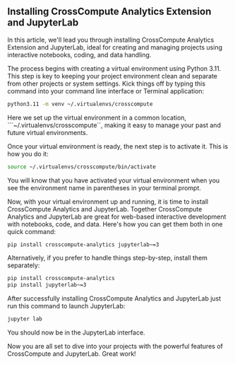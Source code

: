 
## Installing CrossCompute Analytics Extension and JupyterLab
In this article, we'll lead you through installing CrossCompute Analytics Extension and JupyterLab, ideal for creating and managing projects using interactive notebooks, coding, and data handling.

The process begins with creating a virtual environment using Python 3.11. This step is key to keeping your project environment clean and separate from other projects or system settings. Kick things off by typing this command into your command line interface or Terminal application:

```bash
python3.11 -m venv ~/.virtualenvs/crosscompute
```
Here we set up the virtual environment in a common location, ```~/.virtualenvs/crosscompute``, making it easy to manage your past and future virtual environments.

Once your virtual environment is ready, the next step is to activate it. This is how you do it:

```bash
source ~/.virtualenvs/crosscompute/bin/activate
```
You will know that you have activated your virtual environment when you see the environment name in parentheses in your terminal prompt.

Now, with your virtual environment up and running, it is time to install CrossCompute Analytics and JupyterLab. Together CrossCompute Analytics and JupyterLab are great for web-based interactive development with notebooks, code, and data. Here's how you can get them both in one quick command:

```bash
pip install crosscompute-analytics jupyterlab~=3
```
Alternatively, if you prefer to handle things step-by-step, install them separately:

```bash
pip install crosscompute-analytics
pip install jupyterlab~=3
```
After successfully installing CrossCompute Analytics and JupyterLab just run this command to launch JupyterLab:

```bash
jupyter lab
```

You should now be in the JupyterLab interface.  

Now you are all set to dive into your projects with the powerful features of CrossCompute and JupyterLab. Great work!